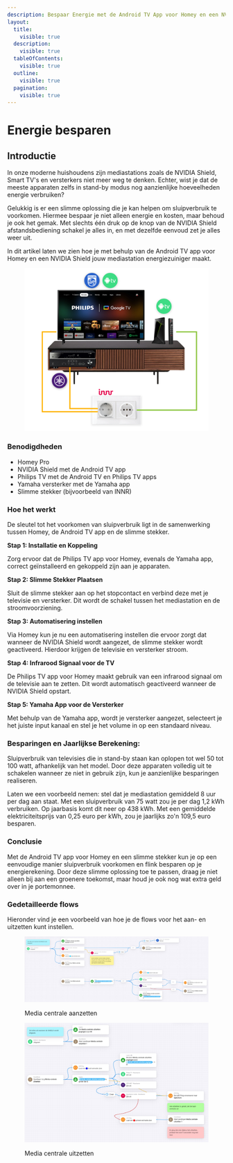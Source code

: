 ```yaml
---
description: Bespaar Energie met de Android TV App voor Homey en een NVIDIA Shield
layout:
  title:
    visible: true
  description:
    visible: true
  tableOfContents:
    visible: true
  outline:
    visible: true
  pagination:
    visible: true
---
```


# Energie besparen

## Introductie

In onze moderne huishoudens zijn mediastations zoals de NVIDIA Shield, Smart TV's en versterkers niet meer weg te denken. Echter, wist je dat de meeste apparaten zelfs in stand-by modus nog aanzienlijke hoeveelheden energie verbruiken?&#x20;

Gelukkig is er een slimme oplossing die je kan helpen om sluipverbruik te voorkomen. Hiermee bespaar je niet alleen energie en kosten, maar behoud je ook het gemak. Met slechts één druk op de knop van de NVIDIA Shield afstandsbediening schakel je alles in, en met dezelfde eenvoud zet je alles weer uit.

In dit artikel laten we zien hoe je met behulp van de Android TV app voor Homey en een NVIDIA Shield jouw mediastation energiezuiniger maakt.

<figure><img src="../.gitbook/assets/media-station-android-tv-example.png" alt="" width="563"><figcaption></figcaption></figure>

### Benodigdheden

* Homey Pro
* NVIDIA Shield met de Android TV app
* Philips TV met de Android TV en Philips TV apps
* Yamaha versterker met de Yamaha app
* Slimme stekker (bijvoorbeeld van INNR)

### Hoe het werkt

De sleutel tot het voorkomen van sluipverbruik ligt in de samenwerking tussen Homey, de Android TV app en de slimme stekker.

**Stap 1: Installatie en Koppeling**

Zorg ervoor dat de Philips TV app voor Homey, evenals de Yamaha app, correct geïnstalleerd en gekoppeld zijn aan je apparaten.

**Stap 2: Slimme Stekker Plaatsen**

Sluit de slimme stekker aan op het stopcontact en verbind deze met je televisie en versterker. Dit wordt de schakel tussen het mediastation en de stroomvoorziening.

**Stap 3: Automatisering instellen**

Via Homey kun je nu een automatisering instellen die ervoor zorgt dat wanneer de NVIDIA Shield wordt aangezet, de slimme stekker wordt geactiveerd. Hierdoor krijgen de televisie en versterker stroom.

**Stap 4: Infrarood Signaal voor de TV**

De Philips TV app voor Homey maakt gebruik van een infrarood signaal om de televisie aan te zetten. Dit wordt automatisch geactiveerd wanneer de NVIDIA Shield opstart.

**Stap 5: Yamaha App voor de Versterker**

Met behulp van de Yamaha app, wordt je versterker aangezet, selecteert je het juiste input kanaal en stel je het volume in op een standaard niveau.

### Besparingen en Jaarlijkse Berekening:

Sluipverbruik van televisies die in stand-by staan kan oplopen tot wel 50 tot 100 watt, afhankelijk van het model. Door deze apparaten volledig uit te schakelen wanneer ze niet in gebruik zijn, kun je aanzienlijke besparingen realiseren.

Laten we een voorbeeld nemen: stel dat je mediastation gemiddeld 8 uur per dag aan staat. Met een sluipverbruik van 75 watt zou je per dag 1,2 kWh verbruiken. Op jaarbasis komt dit neer op 438 kWh. Met een gemiddelde elektriciteitsprijs van 0,25 euro per kWh, zou je jaarlijks zo'n 109,5 euro besparen.

### Conclusie

Met de Android TV app voor Homey en een slimme stekker kun je op een eenvoudige manier sluipverbruik voorkomen en flink besparen op je energierekening. Door deze slimme oplossing toe te passen, draag je niet alleen bij aan een groenere toekomst, maar houd je ook nog wat extra geld over in je portemonnee.

### Gedetailleerde flows

Hieronder vind je een voorbeeld van hoe je de flows voor het aan- en uitzetten kunt instellen.

<figure><img src="../.gitbook/assets/turn-on-media-station-dutch.jpg" alt=""><figcaption><p>Media centrale aanzetten</p></figcaption></figure>

<figure><img src="../.gitbook/assets/turn-off-media-station-dutch.jpg" alt=""><figcaption><p>Media centrale uitzetten</p></figcaption></figure>
